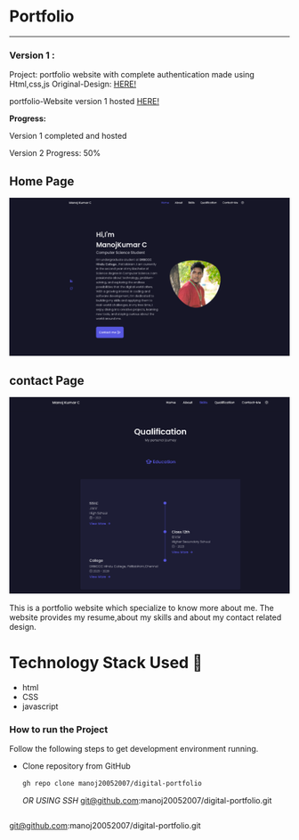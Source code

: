 
# Portfolio 

-----
### Version 1 : 
Project: portfolio website with complete authentication made using Html,css,js
Original-Design: [HERE!](https://github.com/manoj20052007/digital-portfolio.git)

portfolio-Website version 1 hosted [HERE!](https://github.com/manoj20052007/digital-portfolio.git)

**Progress:**

Version 1 completed and hosted

Version 2 Progress: 50%


## Home Page
![portfolio](https://github.com/manoj20052007/digital-portfolio/blob/main/assets/home.PNG)

## contact Page
![portfolio](https://github.com/manoj20052007/digital-portfolio/blob/main/assets/Capture%202.PNG)

This is a portfolio website which specialize to know more about me. The website provides my resume,about my skills and about my contact related design.


# Technology Stack Used 🌟
* html
* CSS
* javascript


### How to run the Project

Follow the following steps to get development environment running.

* Clone repository from GitHub

  ```bash
  gh repo clone manoj20052007/digital-portfolio 
  ```
  _OR USING SSH_
  git@github.com:manoj20052007/digital-portfolio.git
  ```bash
 git@github.com:manoj20052007/digital-portfolio.git
  ```

